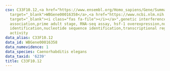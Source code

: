 ```yaml
---
csv: C33F10.12,<a href="https://www.ensembl.org/Homo_sapiens/Gene/Summary?db=core;g=WBGene00016358"
  target="_blank">WBGene00016358</a>,<a href="https://www.ncbi.nlm.nih.gov/pubmed/30894454"
  target="_blank"><i class="fas fa-file"></i></a>",genetic interference,functional
  association,prime adult stage, RNA-seq assay, hsf-1 overexpression,nucleotide sequence
  identification,nucleotide sequence identification,transcriptional regulation,up-regulates
  activity
data_alias: C33F10.12
data_id: WBGene00016358
data_numevidence: 1
data_species: Caenorhabditis elegans
data_taxid: '6239'
title: C33F10.12
---
```

